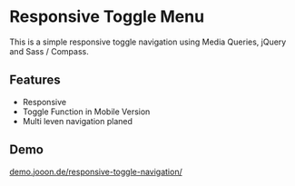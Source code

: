 # Responsive Toggle Menu
This is a simple responsive toggle navigation using Media Queries, jQuery and Sass / Compass.

## Features
- Responsive
- Toggle Function in Mobile Version
- Multi leven navigation planed

## Demo
[demo.jooon.de/responsive-toggle-navigation/](http://demo.jooon.de/responsive-toggle-navigation/)
